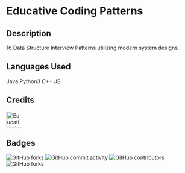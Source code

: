 # Educative Coding Patterns

## Description
16 Data Structure Interview Patterns utilizing modern system designs.

## Languages Used <a name="Specs"></a>
Java
Python3
C++
JS

## Credits
<a href="https://www.educative.io/m/tech-interview-prep-roadmap?utm_campaign=topic_interview_prep&utm_source=google&utm_medium=ppc&utm_content=&utm_term=&eid=5082902844932096&utm_term=grokking%20coding%20interview&utm_campaign=%5BTopic%5D+Grokking+Interview+-+USCAN&utm_source=adwords&utm_medium=ppc&hsa_acc=5451446008&hsa_cam=14045073269&hsa_grp=135456430042&hsa_ad=649744956652&hsa_src=g&hsa_tgt=aud-961065952942:kwd-841056918939&hsa_kw=grokking%20coding%20interview&hsa_mt=b&hsa_net=adwords&hsa_ver=3&gclid=CjwKCAjw_YShBhAiEiwAMomsEFzeIb_vb6RJ_avj4EsuSTkNb-E9K3x6ue7hH7QpFAx861eY6eidPBoCjccQAvD_BwE">
  <img src="https://res.cloudinary.com/practicaldev/image/fetch/s--YBnCtQbN--/c_fill,f_auto,fl_progressive,h_320,q_auto,w_320/https://dev-to-uploads.s3.amazonaws.com/uploads/organization/profile_image/1212/1c8e5702-1b23-4184-9fde-803486a1d61c.png" alt="Educative.io Logo" style="width:42px;height:42px;">
</a> 

## Badges
![GitHub forks](https://img.shields.io/github/forks/ecalde/Educative-Coding-Patterns?style=flat-square)
![GitHub commit activity](https://img.shields.io/github/commit-activity/w/ecalde/Educative-Coding-Patterns?style=flat-square)
![GitHub contributors](https://img.shields.io/github/contributors/ecalde/Educative-Coding-Patterns?style=flat-square)
![GitHub forks](https://img.shields.io/github/forks/ecalde/Educative-Coding-Patterns?style=flat-square)
